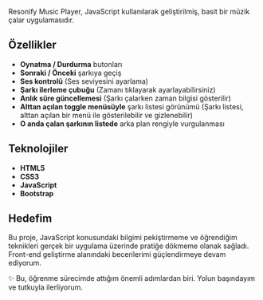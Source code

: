 Resonify Music Player, JavaScript kullanılarak geliştirilmiş, basit bir müzik çalar uygulamasıdır.

## Özellikler

- **Oynatma / Durdurma** butonları
- **Sonraki / Önceki** şarkıya geçiş
- **Ses kontrolü** (Ses seviyesini ayarlama)
- **Şarkı ilerleme çubuğu** (Zamanı tıklayarak ayarlayabilirsiniz)
- **Anlık süre güncellemesi** (Şarkı çalarken zaman bilgisi gösterilir)
- **Alttan açılan toggle menüsüyle** şarkı listesi görünümü (Şarkı listesi, alttan açılan bir menü ile gösterilebilir ve gizlenebilir)
- **O anda çalan şarkının listede** arka plan rengiyle vurgulanması

## Teknolojiler

- **HTML5**
- **CSS3** 
- **JavaScript** 
- **Bootstrap** 

## Hedefim

Bu proje, JavaScript konusundaki bilgimi pekiştirmeme ve öğrendiğim teknikleri gerçek bir uygulama üzerinde pratiğe dökmeme olanak sağladı. Front-end geliştirme alanındaki becerilerimi güçlendirmeye devam ediyorum.

✨ Bu, öğrenme sürecimde attığım önemli adımlardan biri. Yolun başındayım ve tutkuyla ilerliyorum.

